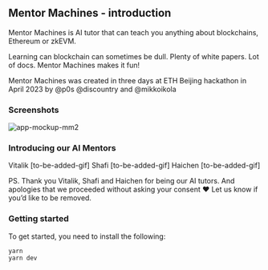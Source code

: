 ## Mentor Machines - introduction

Mentor Machines is AI tutor that can teach you anything about blockchains, Ethereum or zkEVM.

Learning can blockchain can sometimes be dull. Plenty of white papers. Lot of docs. Mentor Machines makes it fun!

Mentor Machines was created in three days at ETH Beijing hackathon in April 2023 by @p0s @discountry and @mikkoikola

### Screenshots

![app-mockup-mm2](https://user-images.githubusercontent.com/85865001/230700835-24b70550-248f-4904-b154-a12a0b966ac4.png)

### Introducing our AI Mentors

Vitalik [to-be-added-gif]
Shafi [to-be-added-gif]
Haichen [to-be-added-gif]

PS. Thank you Vitalik, Shafi and Haichen for being our AI tutors. And apologies that we proceeded without asking your consent ❤️ Let us know if you’d like to be removed.

### Getting started

To get started, you need to install the following:

```
yarn
yarn dev
```
